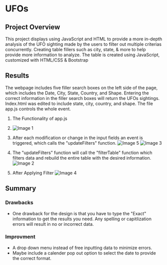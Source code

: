 # UFOs

## Project Overview
This project displays using JavaScript and HTML to provide a more in-depth analysis of the UFO sighting made by the users to filter out multiple criterias concurrently. Creating table fillers such as city, state, & more to help provide more information to analyze. The table is created using JavaScript, customized with HTML/CSS & Bootstrap

## Results
The webpage includes five filler search boxes on the left side of the page, which includes the Date, City, State, Country, and Shape. Entering the correct information in the filler search boxes will return the UFOs sightings. Index.html was edited to include state, city, country, and shape. The file app.js controls the whole event. 

1. The Functionality of app.js

3. ![Image 1](https://user-images.githubusercontent.com/103544626/187560865-db845b94-5f97-47d8-98db-dc7cb344169a.PNG)

2. After each modification or change in the input fields an event is triggered, which calls the "updateFilters" function.
![Image 5](https://user-images.githubusercontent.com/103544626/187560951-53672502-6133-409f-aab2-fdef31885645.PNG)
![Image 3](https://user-images.githubusercontent.com/103544626/187560965-1968523f-df86-4691-a287-6a833d6df581.PNG)

4. The "updateFilters" function will call the "filterTable" function which filters data and rebuild the entire table with the desired information.
![Image 2](https://user-images.githubusercontent.com/103544626/187561039-e48e7d54-8e87-40ed-8463-56456e1e3df8.PNG)

6. After Applying Filter
![Image 4](https://user-images.githubusercontent.com/103544626/187561047-03c83636-b615-4d77-9bf3-fb99792a4d61.PNG)

## Summary

### Drawbacks
- One drawback for the design is that you have to type the "Exact" information to get the results you need. Any spelling or capitlization errors will result in no or incorrect data.
### Improvment
- A drop down menu instead of free inputting data to minimize errors.
- Maybe include a calender pop out option to select the date to provide the correct format.

